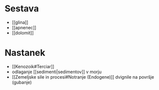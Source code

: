 # Sestava
- [[glina]]
- [[apnenec]]
- [[dolomit]]
# Nastanek
- [[Kenozoik#Terciar]]
- odlaganje [[sedimenti|sedimentov]] v morju
- [[Zemeljske sile in procesi#Notranje (Endogene)]] dvignile na površje (gubanje)